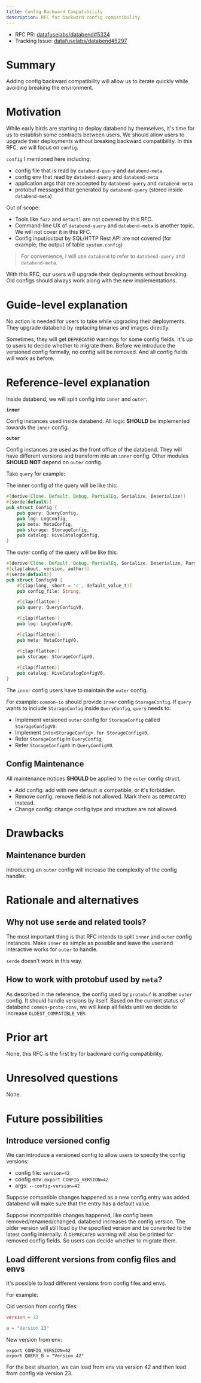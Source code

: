 ```yaml
---
title: Config Backward Compatibility
description: RFC for backward config compatibility
---
```


- RFC PR: [datafuselabs/databend#5324](https://github.com/datafuselabs/databend/pull/5324)
- Tracking Issue: [datafuselabs/databend#5297](https://github.com/datafuselabs/databend/issues/5297)

# Summary

Adding config backward compatibility will allow us to iterate quickly while avoiding breaking the environment.

# Motivation

While early birds are starting to deploy databend by themselves, it's time for us to establish some contracts between users. We should allow users to upgrade their deployments without breaking backward compatibility. In this RFC, we will focus on `config`.

`config` I mentioned here including:

- config file that is read by `databend-query` and `databend-meta`.
- config env that read by `databend-query` and `databend-meta`
- application args that are accepted by `databend-query` and `databend-meta`
- protobuf messaged that generated by `databend-query` (stored inside `databend-meta`)

Out of scope:

- Tools like `fuzz` and `metactl` are not covered by this RFC.
- Command-line UX of `databend-query` and `databend-meta` is another topic. We will not cover it in this RFC.
- Config input/output by SQL/HTTP Rest API are not covered (for example, the output of table `system.config`)

> For convenience, I will use `databend` to refer to `databend-query` and `databend-meta`.

With this RFC, our users will upgrade their deployments without breaking. Old configs should always work along with the new implementations.

# Guide-level explanation

No action is needed for users to take while upgrading their deployments. They upgrade databend by replacing binaries and images directly.

Sometimes, they will get `DEPRECATED` warnings for some config fields. It's up to users to decide whether to migrate them. Before we introduce the versioned config formally, no config will be removed. And all config fields will work as before.

# Reference-level explanation

Inside databend, we will split config into `inner` and `outer`:

**`inner`**

Config instances used inside databend. All logic **SHOULD** be implemented towards the `inner` config.

**`outer`**

Config instances are used as the front office of the databend. They will have different versions and transform into an `inner` config. Other modules **SHOULD NOT** depend on `outer` config.

Take `query` for example:

The inner config of the query will be like this:

```rust
#[derive(Clone, Default, Debug, PartialEq, Serialize, Deserialize)]
#[serde(default)]
pub struct Config {
    pub query: QueryConfig,
    pub log: LogConfig,
    pub meta: MetaConfig,
    pub storage: StorageConfig,
    pub catalog: HiveCatalogConfig,
}
```

The outer config of the query will be like this:

```rust
#[derive(Clone, Default, Debug, PartialEq, Serialize, Deserialize, Parser)]
#[clap(about, version, author)]
#[serde(default)]
pub struct ConfigV0 {
    #[clap(long, short = 'c', default_value_t)]
    pub config_file: String,

    #[clap(flatten)]
    pub query: QueryConfigV0,

    #[clap(flatten)]
    pub log: LogConfigV0,

    #[clap(flatten)]
    pub meta: MetaConfigV0,

    #[clap(flatten)]
    pub storage: StorageConfigV0,
    
    #[clap(flatten)]
    pub catalog: HiveCatalogConfigV0,
}
```

The `inner` config users have to maintain the `outer` config.

For example: `common-io` should provide `inner` config `StorageConfig`. If `query` wants to include `StorageConfig` inside `QueryConfig`, `query` needs to:

- Implement versioned `outer` config for `StorageConfig` called `StorageConfigV0`.
- Implement `Into<StorageConfig> for StorageConfigV0`.
- Refer `StorageConfig` in `QueryConfig`,
- Refer `StorageConfigV0` in `QueryConfigV0`.

## Config Maintenance

All maintenance notices **SHOULD** be applied to the `outer` config struct.

- Add config: add with new default is compatible, or it's forbidden.
- Remove config: remove field is not allowed. Mark them as `DEPRECATED` instead.
- Change config: change config type and structure are not allowed.

# Drawbacks

## Maintenance burden

Introducing an `outer` config will increase the complexity of the config handler.

# Rationale and alternatives

## Why not use `serde` and related tools?

The most important thing is that RFC intends to split `inner` and `outer` config instances. Make `inner` as simple as possible and leave the userland interactive works for `outer` to handle.

`serde` doesn't work in this way.

## How to work with protobuf used by `meta`?

As described in the reference, the config used by `protobuf` is another `outer` config. It should handle versions by itself. Based on the current status of databend `common-proto-conv`, we will keep all fields until we decide to increase `OLDEST_COMPATIBLE_VER`.

# Prior art

None, this RFC is the first try for backward config compatibility.

# Unresolved questions

None.

# Future possibilities

## Introduce versioned config

We can introduce a versioned config to allow users to specify the config versions:

- config file: `version=42`
- config env: `export CONFIG_VERSION=42`
- args: `--config-version=42`

Suppose compatible changes happened as a new config entry was added. databend will make sure that the entry has a default value.

Suppose incompatible changes happened, like config been removed/renamed/changed. databend increases the config version. The older version will still load by the specified version and be converted to the latest config internally. A `DEPRECATED` warning will also be printed for removed config fields. So users can decide whether to migrate them.

## Load different versions from config files and envs

It's possible to load different versions from config files and envs.

For example:

Old version from config files:

```toml
version = 23

a = "Version 23"
```

New version from env:

```shell
export CONFIG_VERSION=42
export QUERY_B = "Version 42"
```

For the best situation, we can load from env via version 42 and then load from config via version 23.
